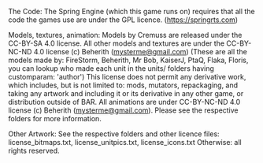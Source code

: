 The Code:
The Spring Engine (which this game runs on) requires that all the code the games use are under the GPL licence. (https://springrts.com)

Models, textures, animation:
Models by Cremuss are released under the CC-BY-SA 4.0 license. 
All other models and textures are under the CC-BY-NC-ND 4.0 license (c) Beherith (mysterme@gmail.com)
(These are all the models made by: FireStorm, Beherith, Mr Bob, KaiserJ, PtaQ, Flaka, Floris, you can lookup who made each unit in the units/ folders having customparam: 'author')
This license does not permit any derivative work, which includes, but is not limited to: mods, mutators, repackaging, and taking any artwork and including it or its derivative in any other game, or distribution outside of BAR. 
All animations are under CC-BY-NC-ND 4.0 license (c) Beherith (mysterme@gmail.com).
Please see the respective folders for more information.

Other Artwork:
See the respective folders and other licence files: license_bitmaps.txt, license_unitpics.txt, license_icons.txt
Otherwise: all rights reserved.

